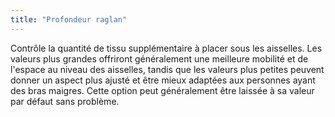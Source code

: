 ```yaml
---
title: "Profondeur raglan"
---
```


Contrôle la quantité de tissu supplémentaire à placer sous les aisselles. Les valeurs plus grandes offriront généralement une meilleure mobilité et de l'espace au niveau des aisselles, tandis que les valeurs plus petites peuvent donner un aspect plus ajusté et être mieux adaptées aux personnes ayant des bras maigres. Cette option peut généralement être laissée à sa valeur par défaut sans problème.


